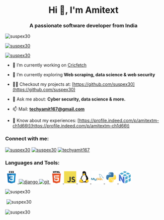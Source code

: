 <h1 align="center">Hi 👋, I'm Amitext</h1>
<h3 align="center">A passionate software developer from India</h3>

<p align="left"> <img src="https://komarev.com/ghpvc/?username=suspex30&label=Profile%20views&color=0e75b6&style=flat" alt="suspex30" /> </p>

<p align="left"> <a href="https://github.com/ryo-ma/github-profile-trophy"><img src="https://github-profile-trophy.vercel.app/?username=suspex30" alt="suspex30" /></a> </p>

<p align="left"> <a href="https://twitter.com/suspex30" target="blank"><img src="https://img.shields.io/twitter/follow/suspex30?logo=twitter&style=for-the-badge" alt="suspex30" /></a> </p>

- 🔭 I’m currently working on [Cricfetch](https://github.com/suspex30/CricFetch)

- 🌱 I’m currently exploring **Web scraping, data science & web security**

- 👨‍💻 Checkout my projects at: [https://github.com/suspex30](https://github.com/suspex30)

- 💬 Ask me about: **Cyber security, data science & more.**

- 📫 Mail: **techyamit167@gmail.com**

- 📄 Know about my experiences: [https://profile.indeed.com/p/amitextm-ch1d66t](https://profile.indeed.com/p/amitextm-ch1d66t)

<h3 align="left">Connect with me:</h3>
<p align="left">
<a href="https://twitter.com/suspex30" target="blank"><img align="center" src="https://raw.githubusercontent.com/rahuldkjain/github-profile-readme-generator/master/src/images/icons/Social/twitter.svg" alt="suspex30" height="30" width="40" /></a>
<a href="https://instagram.com/suspex30" target="blank"><img align="center" src="https://raw.githubusercontent.com/rahuldkjain/github-profile-readme-generator/master/src/images/icons/Social/instagram.svg" alt="suspex30" height="30" width="40" /></a>
<a href="https://www.hackerrank.com/techyamit167" target="blank"><img align="center" src="https://raw.githubusercontent.com/rahuldkjain/github-profile-readme-generator/master/src/images/icons/Social/hackerrank.svg" alt="techyamit167" height="30" width="40" /></a>
</p>

<h3 align="left">Languages and Tools:</h3>
<p align="left"> 
  <a href="https://www.w3schools.com/css/" target="_blank" rel="noreferrer"> <img src="https://raw.githubusercontent.com/devicons/devicon/master/icons/css3/css3-original-wordmark.svg" alt="css3" width="40" height="40"/> </a> 
  <a href="https://www.djangoproject.com/" target="_blank" rel="noreferrer"> <img src="https://cdn.worldvectorlogo.com/logos/django.svg" alt="django" width="40" height="40"/> </a> 
  <a href="https://git-scm.com/" target="_blank" rel="noreferrer"> <img src="https://www.vectorlogo.zone/logos/git-scm/git-scm-icon.svg" alt="git" width="40" height="40"/> </a> 
  <a href="https://www.w3.org/html/" target="_blank" rel="noreferrer"> <img src="https://raw.githubusercontent.com/devicons/devicon/master/icons/html5/html5-original-wordmark.svg" alt="html5" width="40" height="40"/> </a> 
  <a href="https://developer.mozilla.org/en-US/docs/Web/JavaScript" target="_blank" rel="noreferrer"> <img src="https://raw.githubusercontent.com/devicons/devicon/master/icons/javascript/javascript-original.svg" alt="javascript" width="40" height="40"/> </a> 
  <a href="https://www.linux.org/" target="_blank" rel="noreferrer"> <img src="https://raw.githubusercontent.com/devicons/devicon/master/icons/linux/linux-original.svg" alt="linux" width="40" height="40"/> </a> 
  <a href="https://www.mysql.com/" target="_blank" rel="noreferrer"> <img src="https://raw.githubusercontent.com/devicons/devicon/master/icons/mysql/mysql-original-wordmark.svg" alt="mysql" width="40" height="40"/> </a> 
  <a href="https://www.python.org" target="_blank" rel="noreferrer"> <img src="https://raw.githubusercontent.com/devicons/devicon/master/icons/python/python-original.svg" alt="python" width="40" height="40"/> </a>
  <a href="https://numpy.org/" target="_blank" rel="noreferrer"> <img src="https://raw.githubusercontent.com/devicons/devicon/master/icons/numpy/numpy-original.svg" alt="numpy" width="40" height="40"/> </a>
</p>

<p><img align="center" src="https://github-readme-stats.vercel.app/api/top-langs?username=suspex30&show_icons=true&locale=en&layout=compact" alt="suspex30" /></p>

<p>&nbsp;<img align="center" src="https://github-readme-stats.vercel.app/api?username=suspex30&show_icons=true&locale=en" alt="suspex30" /></p>

<p><img align="center" src="https://github-readme-streak-stats.herokuapp.com/?user=suspex30&" alt="suspex30" /></p>
